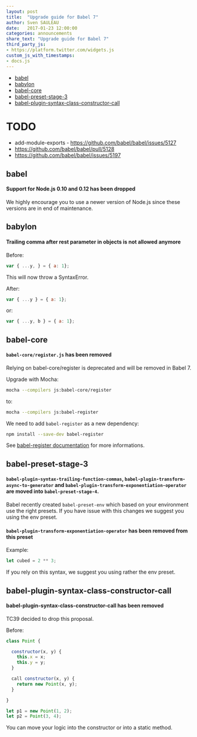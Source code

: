 ```yaml
---
layout: post
title:  "Upgrade guide for Babel 7"
author: Sven SAULEAU
date:   2017-01-23 12:00:00
categories: announcements
share_text: "Upgrade guide for Babel 7"
third_party_js:
- https://platform.twitter.com/widgets.js
custom_js_with_timestamps:
- docs.js
---
```


- [babel]({{page.url}}#babel)
- [babylon]({{page.url}}#babylon)
- [babel-core]({{page.url}}#babel-core)
- [babel-preset-stage-3]({{page.url}}#babel-preset-stage-3)
- [babel-plugin-syntax-class-constructor-call]({{page.url}}#babel-plugin-syntax-class-constructor-call)

# TODO

- add-module-exports - https://github.com/babel/babel/issues/5127
- https://github.com/babel/babel/pull/5128
- https://github.com/babel/babel/issues/5197

## babel

#### Support for Node.js 0.10 and 0.12 has been dropped

We highly encourage you to use a newer version of Node.js since these versions are in end of maintenance.

## babylon

#### Trailing comma after rest parameter in objects is not allowed anymore

Before:

```js
var { ...y, } = { a: 1};
```

This will now throw a SyntaxError.

After:

```js
var { ...y } = { a: 1};
```

or:

```js
var { ...y, b } = { a: 1};
```

## babel-core

#### `babel-core/register.js` has been removed

Relying on babel-core/register is deprecated and will be removed in Babel 7.

Upgrade with Mocha:

```sh
mocha --compilers js:babel-core/register
```

to:

```sh
mocha --compilers js:babel-register
```

We need to add `babel-register` as a new dependency:

```sh
npm install --save-dev babel-register
```

See [babel-register documentation](https://babeljs.io/docs/usage/babel-register/) for more informations.

## babel-preset-stage-3

#### `babel-plugin-syntax-trailing-function-commas`, `babel-plugin-transform-async-to-generator` and `babel-plugin-transform-exponentiation-operator` are moved into `babel-preset-stage-4`.

Babel recently created `babel-preset-env` which based on your environment use the right presets. If you have issue with this changes we suggest you using the env preset.

#### `babel-plugin-transform-exponentiation-operator` has been removed from this preset

Example:

```js
let cubed = 2 ** 3;
```

If you rely on this syntax, we suggest you using rather the env preset.

## babel-plugin-syntax-class-constructor-call

#### babel-plugin-syntax-class-constructor-call has been removed

TC39 decided to drop this proposal.

Before:

```js
class Point {

  constructor(x, y) {
    this.x = x;
    this.y = y;
  }

  call constructor(x, y) {
    return new Point(x, y);
  }

}

let p1 = new Point(1, 2);
let p2 = Point(3, 4);
```

You can move your logic into the constructor or into a static method.
